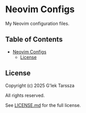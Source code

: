 # Neovim Configs #

My Neovim configuration files.

<!-- omit in toc -->
## Table of Contents ##

* [Neovim Configs](#neovim-configs)
    * [License](#license)

## License ##

Copyright (c) 2025 G'lek Tarssza

All rights reserved.

See [LICENSE.md](LICENSE.md) for the full license.
